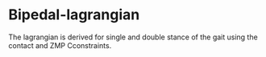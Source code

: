 # Bipedal-lagrangian
The lagrangian is derived for single and double stance of the gait using the contact and ZMP Cconstraints.

